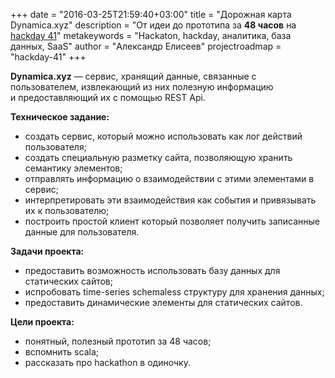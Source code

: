 +++
date = "2016-03-25T21:59:40+03:00"
title = "Дорожная карта Dynamica.xyz"
description = "От идеи до прототипа за **48 часов** на [hackday 41](http://hackday.ru/hackday-41)"
metakeywords = "Hackaton, hackday, аналитика, база данных, SaaS"
author = "Александр Елисеев"
projectroadmap = "hackday-41"
+++

**Dynamica.xyz** — сервис, хранящий данные, связанные с пользователем, извлекающий из них полезную информацию и предоставляющий их с помощью REST Api.

**Техническое задание:** 

- создать сервис, который можно использовать как лог действий пользователя;
- создать специальную разметку сайта, позволяющую хранить семантику элементов;
- отправлять информацию о взаимодействии с этими элементами в сервис;
- интерпретировать эти взаимодействия как события и привязывать их к пользователю;
- построить простой клиент который позволяет получить записанные данные для пользователя.

**Задачи проекта:**

- предоставить возможность использовать базу данных для статических сайтов;
- испробовать time-series schemaless структуру для хранения данных;
- предоставить динамические элементы для статических сайтов.

**Цели проекта:**

- понятный, полезный прототип за 48 часов;
- вспомнить scala;
- рассказать про hackathon в одиночку.
